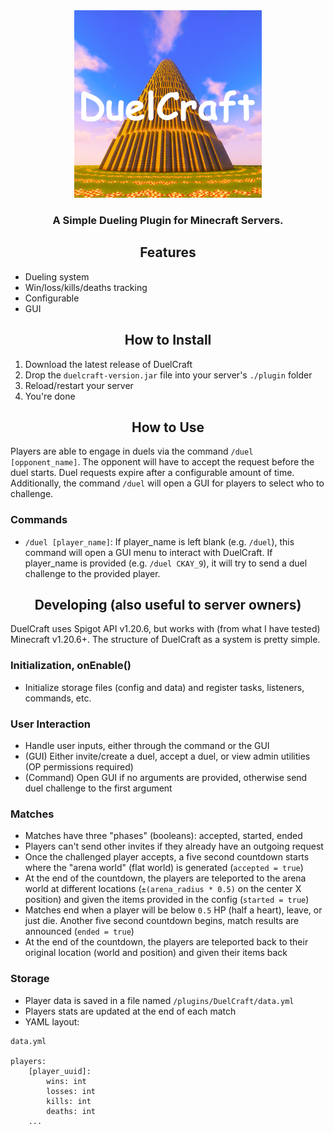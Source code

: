 <div align="center">
    <img src="./assets/icon.png" width=300 height=auto />
</div>

### <div align="center">A Simple Dueling Plugin for Minecraft Servers.</div>

## <div align="center">Features</div>
- Dueling system
- Win/loss/kills/deaths tracking
- Configurable
- GUI

## <div align="center">How to Install</div>
1. Download the latest release of DuelCraft
2. Drop the `duelcraft-version.jar` file into your server's `./plugin` folder
3. Reload/restart your server
4. You're done

## <div align="center">How to Use</div>
Players are able to engage in duels via the command `/duel [opponent_name]`. The opponent will have to accept
the request before the duel starts. Duel requests expire after a configurable amount of time. Additionally, the command `/duel` will open a GUI for players to select who to challenge.

### Commands
- `/duel [player_name]`: If player_name is left blank (e.g. `/duel`), this command will open a GUI menu to interact with DuelCraft. If player_name is provided (e.g. `/duel CKAY_9`), it will try to send a duel challenge to the provided player.

## <div align="center">Developing (also useful to server owners)</div>
DuelCraft uses Spigot API v1.20.6, but works with (from what I have tested) Minecraft v1.20.6+. The structure of DuelCraft as a system is pretty simple. 

### Initialization, onEnable()
- Initialize storage files (config and data) and register tasks, listeners, commands, etc.

### User Interaction
- Handle user inputs, either through the command or the GUI
- (GUI) Either invite/create a duel, accept a duel, or view admin utilities (OP permissions required)
- (Command) Open GUI if no arguments are provided, otherwise send duel challenge to the first argument

### Matches
- Matches have three "phases" (booleans): accepted, started, ended
- Players can't send other invites if they already have an outgoing request
- Once the challenged player accepts, a five second countdown starts where the "arena world" (flat world) is generated (`accepted = true`)
- At the end of the countdown, the players are teleported to the arena world at different locations (`±(arena_radius * 0.5)` on the center X position) and given the items provided in the config (`started = true`)
- Matches end when a player will be below `0.5` HP (half a heart), leave, or just die. Another five second countdown begins, match results are announced (`ended = true`)
- At the end of the countdown, the players are teleported back to their original location (world and position) and given their items back

### Storage
- Player data is saved in a file named `/plugins/DuelCraft/data.yml`
- Players stats are updated at the end of each match
- YAML layout: 
```
data.yml

players:
    [player_uuid]:
        wins: int
        losses: int
        kills: int
        deaths: int
    ...
```
